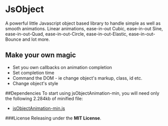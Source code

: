 JsObject
========

A powerful little Javascript object based library to handle simple as well as smooth animations. Linear animations, ease-in-out Cubic, ease-in-out Sine, ease-in-out-Quad, ease-in-out-Circle, ease-in-out-Elastic, ease-in-out-Bounce and lot more.  

## Make your own magic
* Set you own callbacks on animation completion
* Set completion time
* Command the DOM - ie change object's markup, class, id etc.
* Change object's style

##Dependencies
To start using jsObjectAnimation-min, you will need only the following 2.284kb of minified file:
* [jsObjectAnimation-min.js](https://github.com/rahulsend89/jsObject/blob/master/min/jsObjectAnimation-min.js)


###License
Releasing under the <b>MIT License</b>.
